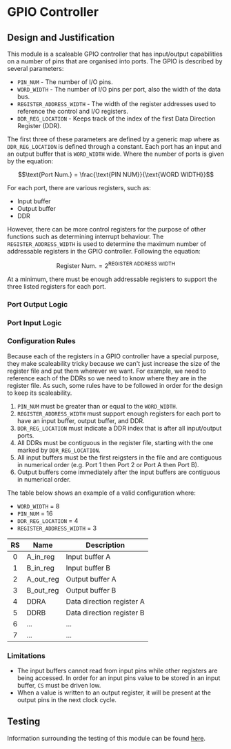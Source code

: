 # GPIO Controller

## Design and Justification
<!-- Please discuss your design here -->
<!-- Make sure to justify any design choices made where there may be an alternative approach -->
This module is a scaleable GPIO controller that has input/output capabilities on a number of pins that are organised into ports. The GPIO is described by several parameters:
* `PIN_NUM` - The number of I/O pins.
* `WORD_WIDTH` - The number of I/O pins per port, also the width of the data bus.
* `REGISTER_ADDRESS_WIDTH` - The width of the register addresses used to reference the control and I/O registers.
* `DDR_REG_LOCATION` - Keeps track of the index of the first Data Direction Register (DDR).

The first three of these parameters are defined by a generic map where as `DDR_REG_LOCATION` is defined through a constant. Each port has an input and an output buffer that is `WORD_WIDTH` wide. Where the number of ports is given by the equation:

$$\text{Port Num.} = \frac{\text{PIN NUM}}{\text{WORD WIDTH}}$$

For each port, there are various registers, such as:
* Input buffer
* Output buffer
* DDR

However, there can be more control registers for the purpose of other functions such as determining interrupt behaviour. The `REGISTER_ADDRESS_WIDTH` is used to determine the maximum number of addressable registers in the GPIO controller. Following the equation:

$$\text{Register Num.} = 2^{\text{REGISTER ADDRESS WIDTH}}$$

At a minimum, there must be enough addressable registers to support the three listed registers for each port.

### Port Output Logic

### Port Input Logic

### Configuration Rules
Because each of the registers in a GPIO controller have a special purpose, they make scaleability tricky because we can't just increase the size of the register file and put them wherever we want. For example, we need to reference each of the DDRs so we need to know where they are in the register file. As such, some rules have to be followed in order for the design to keep its scaleability.

1. `PIN_NUM` must be greater than or equal to the `WORD_WIDTH`.
2. `REGISTER_ADDRESS_WIDTH` must support enough registers for each port to have an input buffer, output buffer, and DDR.
3. `DDR_REG_LOCATION` must indicate a DDR index that is after all input/output ports.
4. All DDRs must be contiguous in the register file, starting with the one marked by `DDR_REG_LOCATION`.
5. All input buffers must be the first reigsters in the file and are contiguous in numerical order (e.g. Port 1 then Port 2 or Port A then Port B).
6. Output buffers come immediately after the input buffers are contiguous in numerical order.

The table below shows an example of a valid configuration where:
* `WORD_WIDTH` = 8
* `PIN_NUM` = 16
* `DDR_REG_LOCATION` = 4
* `REGISTER_ADDRESS_WIDTH` = 3

| RS    | Name      | Description               |
| :---: | --------- | ------------------------- |
| 0     | A_in_reg  | Input buffer A            |
| 1     | B_in_reg  | Input buffer B            |
| 2     | A_out_reg | Output buffer A           |
| 3     | B_out_reg | Output buffer B           |
| 4     | DDRA      | Data direction register A |
| 5     | DDRB      | Data direction register B |
| 6     | ...       | ...                       |
| 7     | ...       | ...                       |

### Limitations

* The input buffers cannot read from input pins while other registers are being accessed. In order for an input pins value to be stored in an input buffer, `CS` must be driven low.
* When a value is written to an output register, it will be present at the output pins in the next clock cycle.

## Testing
Information surrounding the testing of this module can be found [here](https://github.com/Zachary-Pearce/Pomegranate/blob/main/testing/IO/GPIO%20Controller).
